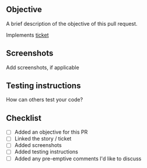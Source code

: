 ## Objective
A brief description of the objective of this pull request.

Implements [ticket]()

## Screenshots
Add screenshots, if applicable

## Testing instructions
How can others test your code?

## Checklist
- [ ] Added an objective for this PR
- [ ] Linked the story / ticket
- [ ] Added screenshots
- [ ] Added testing instructions
- [ ] Added any pre-emptive comments I'd like to discuss
